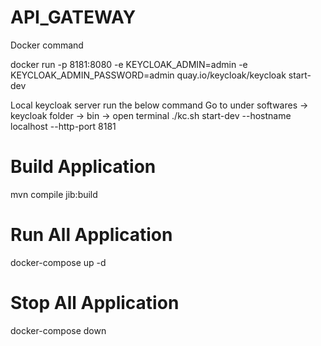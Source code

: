 API_GATEWAY
===================
Docker command

docker run -p 8181:8080 -e KEYCLOAK_ADMIN=admin -e KEYCLOAK_ADMIN_PASSWORD=admin quay.io/keycloak/keycloak start-dev

Local keycloak server run the below command Go to under softwares -> keycloak folder -> bin -> open terminal ./kc.sh start-dev --hostname localhost --http-port 8181

Build Application
=====================
mvn compile jib:build 

Run All Application
=====================
docker-compose up -d

Stop All Application
=====================
docker-compose down 
